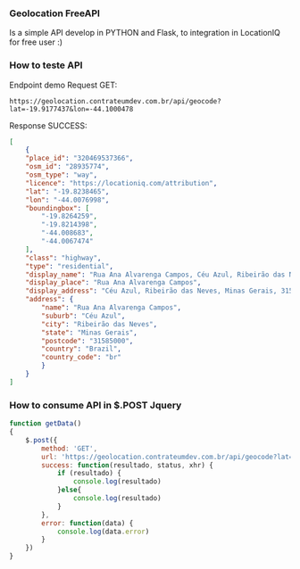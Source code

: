 ### Geolocation FreeAPI
Is a simple API develop in PYTHON and Flask, to integration in LocationIQ for free user :)

### How to teste API

Endpoint demo Request GET:

```
https://geolocation.contrateumdev.com.br/api/geocode?lat=-19.9177437&lon=-44.1000478
```

Response SUCCESS:

```json
[
    {
    "place_id": "320469537366",
    "osm_id": "28935774",
    "osm_type": "way",
    "licence": "https://locationiq.com/attribution",
    "lat": "-19.8238465",
    "lon": "-44.0076998",
    "boundingbox": [
        "-19.8264259",
        "-19.8214398",
        "-44.008683",
        "-44.0067474"
    ],
    "class": "highway",
    "type": "residential",
    "display_name": "Rua Ana Alvarenga Campos, Céu Azul, Ribeirão das Neves, Minas Gerais, 31585000, Brazil",
    "display_place": "Rua Ana Alvarenga Campos",
    "display_address": "Céu Azul, Ribeirão das Neves, Minas Gerais, 31585000, Brazil",
    "address": {
        "name": "Rua Ana Alvarenga Campos",
        "suburb": "Céu Azul",
        "city": "Ribeirão das Neves",
        "state": "Minas Gerais",
        "postcode": "31585000",
        "country": "Brazil",
        "country_code": "br"
        }
    }
]
```
### How to consume API in $.POST Jquery

```javascript
function getData()
{
    $.post({
        method: 'GET',
        url: 'https://geolocation.contrateumdev.com.br/api/geocode?lat=-19.9177437&lon=-44.1000478',
        success: function(resultado, status, xhr) {
            if (resultado) {
                console.log(resultado)
            }else{
                console.log(resultado)
            }
        },
        error: function(data) {
            console.log(data.error)
        }
    })
}
```
